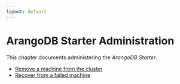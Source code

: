 ```yaml
---
layout: default
---
```

<!-- don't edit here, it's from https://@github.com/arangodb-helper/arangodb.git / docs/Manual/ -->
# ArangoDB Starter Administration

This chapter documents administering the _ArangoDB Starter_.

- [Remove a machine from the cluster](administration-starter-removal.html)
- [Recover from a failed machine](administration-starter-recovery.html)
